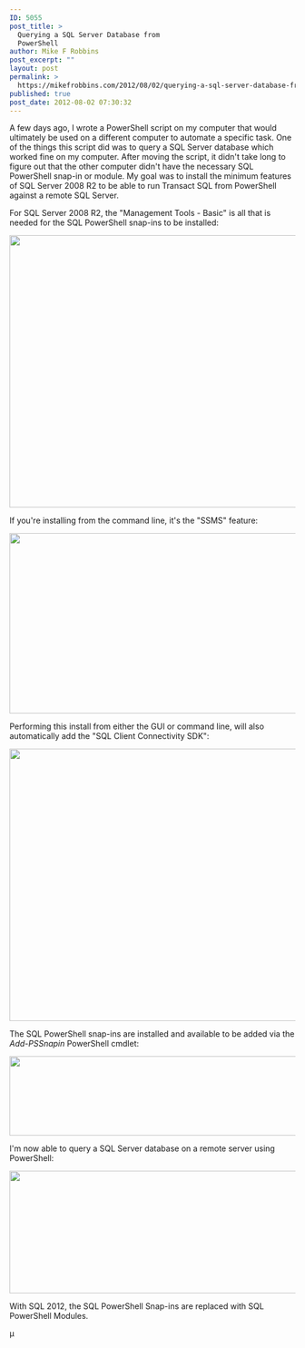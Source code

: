 ```yaml
---
ID: 5055
post_title: >
  Querying a SQL Server Database from
  PowerShell
author: Mike F Robbins
post_excerpt: ""
layout: post
permalink: >
  https://mikefrobbins.com/2012/08/02/querying-a-sql-server-database-from-powershell/
published: true
post_date: 2012-08-02 07:30:32
---
```

A few days ago, I wrote a PowerShell script on my computer that would ultimately be used on a different computer to automate a specific task. One of the things this script did was to query a SQL Server database which worked fine on my computer. After moving the script, it didn't take long to figure out that the other computer didn't have the necessary SQL PowerShell snap-in or module. My goal was to install the minimum features of SQL Server 2008 R2 to be able to run Transact SQL from PowerShell against a remote SQL Server.

For SQL Server 2008 R2, the "Management Tools - Basic" is all that is needed for the SQL PowerShell snap-ins to be installed:

<a href="http://mikefrobbins.com/wp-content/uploads/2012/08/sql-ps-snapin1.jpg"><img class="alignnone size-full wp-image-5057" title="sql-ps-snapin1" src="http://mikefrobbins.com/wp-content/uploads/2012/08/sql-ps-snapin1.jpg" alt="" width="640" height="480" /></a>

If you're installing from the command line, it's the "SSMS" feature:

<a href="http://mikefrobbins.com/wp-content/uploads/2012/08/sql-ps-snapin2.jpg"><img class="alignnone size-full wp-image-5058" title="sql-ps-snapin2" src="http://mikefrobbins.com/wp-content/uploads/2012/08/sql-ps-snapin2.jpg" alt="" width="640" height="318" /></a>

Performing this install from either the GUI or command line, will also automatically add the "SQL Client Connectivity SDK":

<a href="http://mikefrobbins.com/wp-content/uploads/2012/08/sql-ps-snapin3.jpg"><img class="alignnone size-full wp-image-5059" title="sql-ps-snapin3" src="http://mikefrobbins.com/wp-content/uploads/2012/08/sql-ps-snapin3.jpg" alt="" width="640" height="480" /></a>

The SQL PowerShell snap-ins are installed and available to be added via the <em>Add-PSSnapin</em> PowerShell cmdlet:

<a href="http://mikefrobbins.com/wp-content/uploads/2012/08/sql-ps-snapin41.jpg"><img class="alignnone size-full wp-image-5064" title="sql-ps-snapin41" src="http://mikefrobbins.com/wp-content/uploads/2012/08/sql-ps-snapin41.jpg" alt="" width="609" height="140" /></a>

I'm now able to query a SQL Server database on a remote server using PowerShell:

<a href="http://mikefrobbins.com/wp-content/uploads/2012/08/sql-ps-snapin5.jpg"><img class="alignnone size-full wp-image-5063" title="sql-ps-snapin5" src="http://mikefrobbins.com/wp-content/uploads/2012/08/sql-ps-snapin5.jpg" alt="" width="633" height="216" /></a>

With SQL 2012, the SQL PowerShell Snap-ins are replaced with SQL PowerShell Modules.

µ